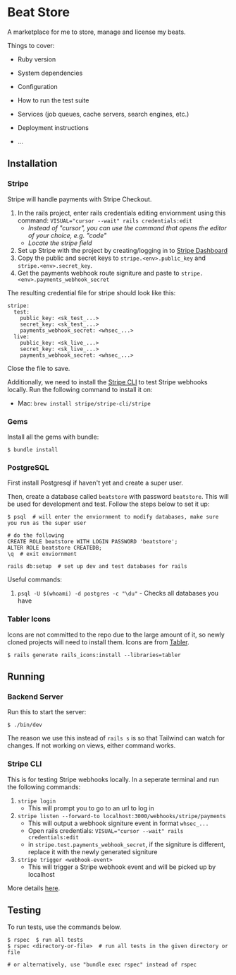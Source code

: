 # Beat Store
A marketplace for me to store, manage and license my beats.

Things to cover:

* Ruby version

* System dependencies

* Configuration

* How to run the test suite

* Services (job queues, cache servers, search engines, etc.)

* Deployment instructions

* ...

## Installation

### Stripe
Stripe will handle payments with Stripe Checkout.

1. In the rails project, enter rails credentials editing enviornment using this command:
`VISUAL="cursor --wait" rails credentials:edit`
    - _Instead of "cursor", you can use the command that opens the editor of your choice, e.g. "code"_
    - _Locate the stripe field_
2. Set up Stripe with the project by creating/logging in to [Stripe Dashboard](https://dashboard.stripe.com/)
3. Copy the public and secret keys to `stripe.<env>.public_key` and `stripe.<env>.secret_key`.
4. Get the payments webhook route signiture and paste to `stripe.<env>.payments_webhook_secret`

The resulting credential file for stripe should look like this:
```
stripe:
  test:
    public_key: <sk_test_...>
    secret_key: <sk_test_...>
    payments_webhook_secret: <whsec_...>
  live:
    public_key: <sk_live_...>
    secret_key: <sk_live_...>
    payments_webhook_secret: <whsec_...>
```

Close the file to save.

Additionally, we need to install the [Stripe CLI](https://docs.stripe.com/stripe-cli) to test Stripe webhooks locally.
Run the following command to install it on:
- Mac: `brew install stripe/stripe-cli/stripe`

### Gems
Install all the gems with bundle:
```
$ bundle install
```

### PostgreSQL
First install Postgresql if haven't yet and create a super user.

Then, create a database called `beatstore` with password `beatstore`. This will be used for development and test.
Follow the steps below to set it up:

```
$ psql  # will enter the enviornment to modify databases, make sure you run as the super user

# do the following
CREATE ROLE beatstore WITH LOGIN PASSWORD 'beatstore';
ALTER ROLE beatstore CREATEDB;
\q  # exit enviornment

rails db:setup  # set up dev and test databases for rails
```

Useful commands:
1. `psql -U $(whoami) -d postgres -c "\du"` - Checks all databases you have

### Tabler Icons
Icons are not committed to the repo due to the large amount of it, so newly cloned projects will need to install them. Icons are from [Tabler](https://tabler.io/icons).
```
$ rails generate rails_icons:install --libraries=tabler
```


## Running

### Backend Server

Run this to start the server:
```
$ ./bin/dev
```

The reason we use this instead of `rails s` is so that Tailwind can watch for changes. If not working on views, either command works.

### Stripe CLI
This is for testing Stripe webhooks locally. In a seperate terminal and run the following commands:

1. `stripe login`
    - This will prompt you to go to an url to log in
2. `stripe listen --forward-to localhost:3000/webhooks/stripe/payments`
    - This will output a webhook signiture event in format `whsec_...`
    - Open rails credentials: `VISUAL="cursor --wait" rails credentials:edit`
    - in `stripe.test.payments_webhook_secret`, if the signiture is different, replace it with the newly generated signiture
3. `stripe trigger <webhook-event>`
    - This will trigger a Stripe webhook event and will be picked up by localhost

More details [here](https://dashboard.stripe.com/test/webhooks/create?endpoint_location=local).


## Testing
To run tests, use the commands below.
```
$ rspec  $ run all tests
$ rspec <directory-or-file>  # run all tests in the given directory or file

# or alternatively, use "bundle exec rspec" instead of rspec
```
